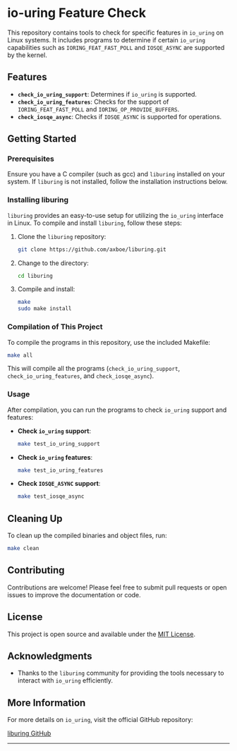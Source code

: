 # io-uring Feature Check

This repository contains tools to check for specific features in `io_uring` on Linux systems. It includes programs to determine if certain `io_uring` capabilities such as `IORING_FEAT_FAST_POLL` and `IOSQE_ASYNC` are supported by the kernel.

## Features

- **`check_io_uring_support`**: Determines if `io_uring` is supported.
- **`check_io_uring_features`**: Checks for the support of `IORING_FEAT_FAST_POLL` and `IORING_OP_PROVIDE_BUFFERS`.
- **`check_iosqe_async`**: Checks if `IOSQE_ASYNC` is supported for operations.

## Getting Started

### Prerequisites

Ensure you have a C compiler (such as gcc) and `liburing` installed on your system. If `liburing` is not installed, follow the installation instructions below.

### Installing liburing

`liburing` provides an easy-to-use setup for utilizing the `io_uring` interface in Linux. To compile and install `liburing`, follow these steps:

1. Clone the `liburing` repository:

    ```bash
    git clone https://github.com/axboe/liburing.git
    ```

2. Change to the directory:

    ```bash
    cd liburing
    ```

3. Compile and install:

    ```bash
    make
    sudo make install
    ```

### Compilation of This Project

To compile the programs in this repository, use the included Makefile:

```bash
make all
```

This will compile all the programs (`check_io_uring_support`, `check_io_uring_features`, and `check_iosqe_async`).

### Usage

After compilation, you can run the programs to check `io_uring` support and features:

- **Check `io_uring` support**:

    ```bash
    make test_io_uring_support
    ```

- **Check `io_uring` features**:

    ```bash
    make test_io_uring_features
    ```

- **Check `IOSQE_ASYNC` support**:

    ```bash
    make test_iosqe_async
    ```

## Cleaning Up

To clean up the compiled binaries and object files, run:

```bash
make clean
```

## Contributing

Contributions are welcome! Please feel free to submit pull requests or open issues to improve the documentation or code.

## License

This project is open source and available under the [MIT License](LICENSE).

## Acknowledgments

- Thanks to the `liburing` community for providing the tools necessary to interact with `io_uring` efficiently.

## More Information

For more details on `io_uring`, visit the official GitHub repository:

[liburing GitHub](https://github.com/axboe/liburing)

---

